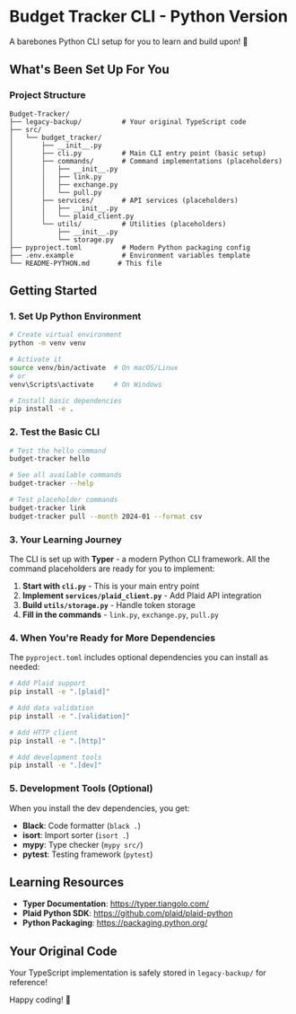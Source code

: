 # Budget Tracker CLI - Python Version

A barebones Python CLI setup for you to learn and build upon! 🐍

## What's Been Set Up For You

### Project Structure
```
Budget-Tracker/
├── legacy-backup/          # Your original TypeScript code
├── src/
│   └── budget_tracker/
│       ├── __init__.py
│       ├── cli.py          # Main CLI entry point (basic setup)
│       ├── commands/       # Command implementations (placeholders)
│       │   ├── __init__.py
│       │   ├── link.py
│       │   ├── exchange.py
│       │   └── pull.py
│       ├── services/       # API services (placeholders)
│       │   ├── __init__.py
│       │   └── plaid_client.py
│       └── utils/          # Utilities (placeholders)
│           ├── __init__.py
│           └── storage.py
├── pyproject.toml          # Modern Python packaging config
├── .env.example            # Environment variables template
└── README-PYTHON.md       # This file
```

## Getting Started

### 1. Set Up Python Environment
```bash
# Create virtual environment
python -m venv venv

# Activate it
source venv/bin/activate  # On macOS/Linux
# or
venv\Scripts\activate     # On Windows

# Install basic dependencies
pip install -e .
```

### 2. Test the Basic CLI
```bash
# Test the hello command
budget-tracker hello

# See all available commands
budget-tracker --help

# Test placeholder commands
budget-tracker link
budget-tracker pull --month 2024-01 --format csv
```

### 3. Your Learning Journey

The CLI is set up with **Typer** - a modern Python CLI framework. All the command placeholders are ready for you to implement:

1. **Start with `cli.py`** - This is your main entry point
2. **Implement `services/plaid_client.py`** - Add Plaid API integration
3. **Build `utils/storage.py`** - Handle token storage
4. **Fill in the commands** - `link.py`, `exchange.py`, `pull.py`

### 4. When You're Ready for More Dependencies

The `pyproject.toml` includes optional dependencies you can install as needed:

```bash
# Add Plaid support
pip install -e ".[plaid]"

# Add data validation
pip install -e ".[validation]"

# Add HTTP client
pip install -e ".[http]"

# Add development tools
pip install -e ".[dev]"
```

### 5. Development Tools (Optional)

When you install the dev dependencies, you get:
- **Black**: Code formatter (`black .`)
- **isort**: Import sorter (`isort .`)
- **mypy**: Type checker (`mypy src/`)
- **pytest**: Testing framework (`pytest`)

## Learning Resources

- **Typer Documentation**: https://typer.tiangolo.com/
- **Plaid Python SDK**: https://github.com/plaid/plaid-python
- **Python Packaging**: https://packaging.python.org/

## Your Original Code

Your TypeScript implementation is safely stored in `legacy-backup/` for reference!

Happy coding! 🚀
